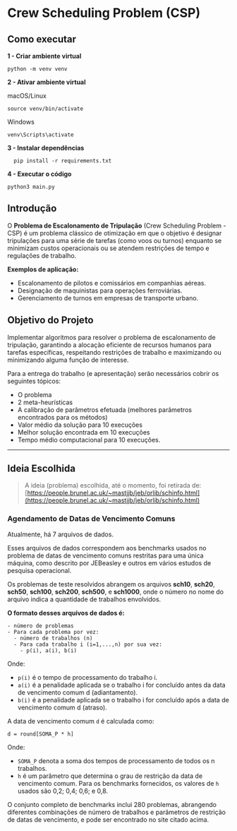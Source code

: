 # Crew Scheduling Problem (CSP)

## Como executar

**1 - Criar ambiente virtual**

```
python -m venv venv
```

**2 - Ativar ambiente virtual**

macOS/Linux

```
source venv/bin/activate
```

Windows

```
venv\Scripts\activate
```

**3 - Instalar dependências**

```
  pip install -r requirements.txt
```

**4 - Executar o código**

```
python3 main.py
```

## Introdução

O **Problema de Escalonamento de Tripulação** (Crew Scheduling Problem - CSP) é um problema clássico de otimização em que o objetivo é designar tripulações para uma série de tarefas (como voos ou turnos) enquanto se minimizam custos operacionais ou se atendem restrições de tempo e regulações de trabalho.

**Exemplos de aplicação:**

- Escalonamento de pilotos e comissários em companhias aéreas.
- Designação de maquinistas para operações ferroviárias.
- Gerenciamento de turnos em empresas de transporte urbano.

## Objetivo do Projeto

Implementar algoritmos para resolver o problema de escalonamento de tripulação, garantindo a alocação eficiente de recursos humanos para tarefas específicas, respeitando restrições de trabalho e maximizando ou minimizando alguma função de interesse.

Para a entrega do trabalho (e apresentação) serão necessários cobrir os seguintes tópicos:

- O problema
- 2 meta-heurísticas
- A calibração de parâmetros efetuada (melhores parâmetros encontrados para os métodos)
- Valor médio da solução para 10 execuções
- Melhor solução encontrada em 10 execuções
- Tempo médio computacional para 10 execuções.

---

## Ideia Escolhida

> A ideia (problema) escolhida, até o momento, foi retirada de: [https://people.brunel.ac.uk/~mastjjb/jeb/orlib/schinfo.html](https://people.brunel.ac.uk/~mastjjb/jeb/orlib/schinfo.html)

### Agendamento de Datas de Vencimento Comuns

Atualmente, há 7 arquivos de dados.

Esses arquivos de dados correspondem aos benchmarks usados no problema de datas de vencimento comuns restritas para uma única máquina, como descrito por JEBeasley e outros em vários estudos de pesquisa operacional.

Os problemas de teste resolvidos abrangem os arquivos **sch10**, **sch20**, **sch50**, **sch100**, **sch200**, **sch500**, e **sch1000**, onde o número no nome do arquivo indica a quantidade de trabalhos envolvidos.

**O formato desses arquivos de dados é:**

```
- número de problemas
- Para cada problema por vez:
  - número de trabalhos (n)
  - Para cada trabalho i (i=1,...,n) por sua vez:
    - p(i), a(i), b(i)
```

Onde:

- `p(i)` é o tempo de processamento do trabalho i.
- `a(i)` é a penalidade aplicada se o trabalho i for concluído antes da data de vencimento comum d (adiantamento).
- `b(i)` é a penalidade aplicada se o trabalho i for concluído após a data de vencimento comum d (atraso).

A data de vencimento comum `d` é calculada como:

```
d = round[SOMA_P * h]
```

Onde:

- `SOMA_P` denota a soma dos tempos de processamento de todos os n trabalhos.
- `h` é um parâmetro que determina o grau de restrição da data de vencimento comum. Para os benchmarks fornecidos, os valores de `h` usados são 0,2; 0,4; 0,6; e 0,8.

O conjunto completo de benchmarks inclui 280 problemas, abrangendo diferentes combinações de número de trabalhos e parâmetros de restrição de datas de vencimento, e pode ser encontrado no site citado acima.

<!--
Até o momento, o cenário escolhido para este projeto é o de **Escalonamento de Tripulação para Companhias Aéreas**.

### Cenário

Uma companhia aérea precisa definir as escalas de tripulação para um conjunto de voos. Cada voo possui uma duração e horários específicos de partida e chegada. Cada tripulação tem um limite máximo de horas de trabalho permitidas por dia e por semana, e cada membro da tripulação tem um custo associado.

### O Problema
Como atribuir tripulações a voos de forma que todos os voos sejam cobertos, minimizando o custo total de tripulação e respeitando as restrições de jornada de trabalho.

### Elementos do CSP no Cenário
- **Tarefas**: Cada voo representa uma tarefa que precisa de tripulação.
- **Agentes**: Pilotos e comissários são os agentes que executam as tarefas.
- **Matriz de custos**: O custo de atribuir um voo a uma tripulação é definido pelo custo horário da tripulação.
- **Restrições**:
  - Limitação de horas de trabalho diárias e semanais.
  - Nenhum membro da tripulação pode estar designado a dois voos simultâneos.
- **Função Objetivo**: Minimizar o custo total de alocação de tripulações.

## Estrutura do Projeto
- **Solver**: Algoritmos de solução para escalonamento de tripulações.
- **Entrada**: Dados de voos, durações e custos de tripulações.
- **Saída**: Escalonamento otimizado para as tripulações, minimizando custos.
-->
